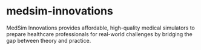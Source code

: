 # medsim-innovations
MedSim Innovations provides affordable, high-quality medical simulators to prepare healthcare professionals for real-world challenges by bridging the gap between theory and practice.
